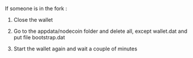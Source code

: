 If someone is in the fork :

1. Close the wallet

2. Go to the appdata/nodecoin folder and delete all, except wallet.dat and put file bootstrap.dat

3. Start the wallet again and wait a couple of minutes

